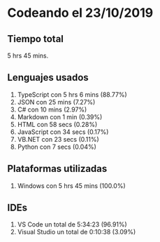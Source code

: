 # Codeando el 23/10/2019

## Tiempo total
5 hrs 45 mins.

## Lenguajes usados
1. TypeScript con 5 hrs 6 mins (88.77%)
1. JSON con 25 mins (7.27%)
1. C# con 10 mins (2.97%)
1. Markdown con 1 min (0.39%)
1. HTML con 58 secs (0.28%)
1. JavaScript con 34 secs (0.17%)
1. VB.NET con 23 secs (0.11%)
1. Python con 7 secs (0.04%)

## Plataformas utilizadas
1. Windows con 5 hrs 45 mins (100.0%)

## IDEs
1. VS Code un total de 5:34:23 (96.91%)
1. Visual Studio un total de 0:10:38 (3.09%)
